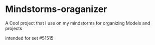 # Mindstorms-oraganizer

A Cool project that I use on my mindstorms for organizing Models and projects

intended for set #51515
